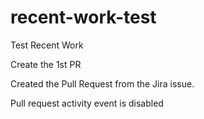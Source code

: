 # recent-work-test
Test Recent Work

Create the 1st PR

Created the Pull Request from the Jira issue.


Pull request activity event is disabled
